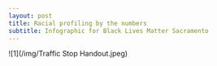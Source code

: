 ```yaml
---
layout: post
title: Racial profiling by the numbers
subtitle: Infographic for Black Lives Matter Sacramento
---
```


![1](/img/Traffic Stop Handout.jpeg)
